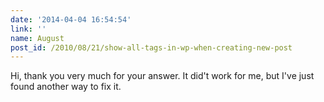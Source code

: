 ```yaml
---
date: '2014-04-04 16:54:54'
link: ''
name: August
post_id: /2010/08/21/show-all-tags-in-wp-when-creating-new-post
---
```


Hi, thank you very much for your answer. It did't work for me, but I've just found another way to fix it.